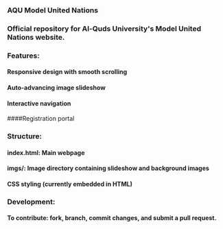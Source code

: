 ### AQU Model United Nations
### Official repository for Al-Quds University's Model United Nations website.

### Features:

#### Responsive design with smooth scrolling
#### Auto-advancing image slideshow
#### Interactive navigation
####Registration portal

### Structure:

#### index.html: Main webpage
#### imgs/: Image directory containing slideshow and background images
#### CSS styling (currently embedded in HTML)

### Development:
#### To contribute: fork, branch, commit changes, and submit a pull request.
